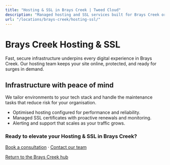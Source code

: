 ```yaml
---
title: "Hosting & SSL in Brays Creek | Tweed Cloud"
description: "Managed hosting and SSL services built for Brays Creek organisations."
url: "/locations/brays-creek/hosting-ssl/"
---
```


# Brays Creek Hosting & SSL

Fast, secure infrastructure underpins every digital experience in Brays Creek. Our hosting team keeps your site online, protected, and ready for surges in demand.

## Infrastructure with peace of mind

We tailor environments to your tech stack and handle the maintenance tasks that reduce risk for your organisation.

- Optimised hosting configured for performance and reliability.
- Managed SSL certificates with proactive renewals and monitoring.
- Alerting and support that scales as your traffic grows.

### Ready to elevate your Hosting & SSL in Brays Creek?

[Book a consultation](/consultation/) · [Contact our team](/contact/)

[Return to the Brays Creek hub](/locations/brays-creek/)
